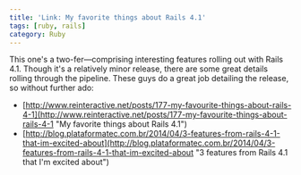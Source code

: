 ```yaml
---
title: 'Link: My favorite things about Rails 4.1'
tags: [ruby, rails]
category: Ruby
---
```


This one's a two-fer—comprising interesting features rolling out with Rails 4.1. Though it's a relatively minor release, there are some great details rolling through the pipeline. These guys do a great job detailing the release, so without further ado:

- [http://www.reinteractive.net/posts/177-my-favourite-things-about-rails-4-1](http://www.reinteractive.net/posts/177-my-favourite-things-about-rails-4-1 "My favorite things about Rails 4.1")
- [http://blog.plataformatec.com.br/2014/04/3-features-from-rails-4-1-that-im-excited-about](http://blog.plataformatec.com.br/2014/04/3-features-from-rails-4-1-that-im-excited-about "3 features from Rails 4.1 that I'm excited about")
